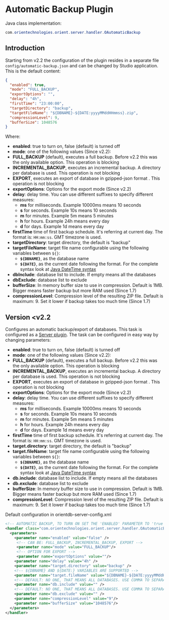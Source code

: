 # Automatic Backup Plugin

Java class implementation:
```java
com.orientechnologies.orient.server.handler.OAutomaticBackup
```

## Introduction

Starting from v2.2 the configuration of the plugin resides in a separate file `config/automatic-backup.json` and can be changed by Studio application. This is the default content:
```json
{
  "enabled": true,
  "mode": "FULL_BACKUP",
  "exportOptions": "",
  "delay": "4h",
  "firstTime": "23:00:00",
  "targetDirectory": "backup",
  "targetFileName": "${DBNAME}-${DATE:yyyyMMddHHmmss}.zip",
  "compressionLevel": 9,
  "bufferSize": 1048576
}
```

Where:
* **enabled**: true to turn on, false (default) is turned off
* **mode**: one of the following values (Since v2.2):
 * **FULL_BACKUP** (default), executes a full backup. Before v2.2 this was the only available option. This operation is blocking
 * **INCREMENTAL_BACKUP**, executes an incremental backup. A directory per database is used. This operation is not blocking
 * **EXPORT**, executes an export of database in gzipped-json format . This operation is not blocking
* **exportOptions**: Options for the export mode (Since v2.2)
* **delay**: delay time. You can use different suffixes to specify different measures:
  * **ms** for milliseconds. Example 10000ms means 10 seconds
  * **s** for seconds. Example 10s means 10 seconds
  * **m** for minutes. Example 5m means 5 minutes
  * **h** for hours. Example 24h means every day
  * **d** for days. Example 1d means every day
* **firstTime** time of first backup schedule. It's referring at current day. The format is: `HH:mm:ss`. GMT timezone is used.
* **targetDirectory**: target directory, the default is "backup"
* **targetFileName**: target file name configurable using the following variables between <code>${}</code>:
  * **<code>${DBNAME}</code>**, as the database name
  * **<code>${DATE}</code>**, as the current date following the format. For the complete syntax look at [Java DateTime syntax](http://download.oracle.com/javase/1,5.0/docs/api/java/text/SimpleDateFormat.html)
* **dbInclude**: database list to include. If empty means all the databases
* **dbExclude**: database list to exclude
* **bufferSize**: In memory buffer size to use in compression. Default is 1MB. Bigger means faster backup but more RAM used (Since 1.7)
* **compressionLevel**: Compression level of the resulting ZIP file. Default is maximum: 9. Set it lower if backup takes too much time (Since 1.7)


## Version <v2.2

Configures an automatic backup/export of databases. This task is configured as a [Server plugin](DB-Server.md#handlers). The task can be configured in easy way by changing parameters:
* **enabled**: true to turn on, false (default) is turned off
* **mode**: one of the following values (Since v2.2):
 * **FULL_BACKUP** (default), executes a full backup. Before v2.2 this was the only available option. This operation is blocking
 * **INCREMENTAL_BACKUP**, executes an incremental backup. A directory per database is used. This operation is not blocking
 * **EXPORT**, executes an export of database in gzipped-json format . This operation is not blocking
* **exportOptions**: Options for the export mode (Since v2.2)
* **delay**: delay time. You can use different suffixes to specify different measures:
  * **ms** for milliseconds. Example 10000ms means 10 seconds
  * **s** for seconds. Example 10s means 10 seconds
  * **m** for minutes. Example 5m means 5 minutes
  * **h** for hours. Example 24h means every day
  * **d** for days. Example 1d means every day
* **firstTime** time of first backup schedule. It's referring at current day. The format is: `HH:mm:ss`. GMT timezone is used.
* **target.directory**: target directory, the default is "backup"
* **target.fileName**: target file name configurable using the following variables between <code>${}</code>:
  * **<code>${DBNAME}</code>**, as the database name
  * **<code>${DATE}</code>**, as the current date following the format. For the complete syntax look at [Java DateTime syntax](http://download.oracle.com/javase/1,5.0/docs/api/java/text/SimpleDateFormat.html)
* **db.include**: database list to include. If empty means all the databases
* **db.exclude**: database list to exclude
* **bufferSize**: In memory buffer size to use in compression. Default is 1MB. Bigger means faster backup but more RAM used (Since 1.7)
* **compressionLevel**: Compression level of the resulting ZIP file. Default is maximum: 9. Set it lower if backup takes too much time (Since 1.7)

Default configuration in orientdb-server-config.xml

```xml
<!-- AUTOMATIC BACKUP, TO TURN ON SET THE 'ENABLED' PARAMETER TO 'true' -->
<handler class="com.orientechnologies.orient.server.handler.OAutomaticBackup">
  <parameters>
    <parameter name="enabled" value="false" />
     <!-- CAN BE: FULL_BACKUP, INCREMENTAL_BACKUP, EXPORT -->
     <parameter name="mode" value="FULL_BACKUP"/>
     <!-- OPTION FOR EXPORT -->
     <parameter name="exportOptions" value=""/>
    <parameter name="delay" value="4h" />
    <parameter name="target.directory" value="backup" />
    <!-- ${DBNAME} AND ${DATE:} VARIABLES ARE SUPPORTED -->
    <parameter name="target.fileName" value="${DBNAME}-${DATE:yyyyMMddHHmmss}.zip" />
    <!-- DEFAULT: NO ONE, THAT MEANS ALL DATABASES. USE COMMA TO SEPARATE MULTIPLE DATABASE NAMES -->
    <parameter name="db.include" value="" />
    <!-- DEFAULT: NO ONE, THAT MEANS ALL DATABASES. USE COMMA TO SEPARATE MULTIPLE DATABASE NAMES -->
    <parameter name="db.exclude" value="" />
    <parameter name="compressionLevel" value="9"/>
    <parameter name="bufferSize" value="1048576"/>
  </parameters>
</handler>
```
